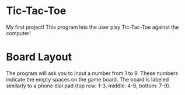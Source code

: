 # Tic-Tac-Toe
My first project! This program lets the user play Tic-Tac-Toe against the computer!
# Board Layout
The program will ask you to input a number from 1 to 9. These numbers indicate the empty spaces on the game board. The board is labeled similarly to a phone dial pad (top row: 1-3, middle: 4-6, bottom: 7-9).
